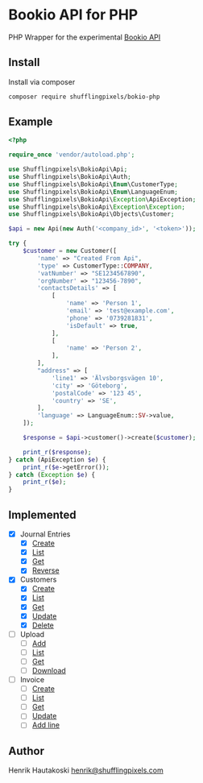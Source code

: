 # Bookio API for PHP

PHP Wrapper for the experimental [Bookio API](https://docs.bokio.se/reference/overview)

## Install

Install via composer

```sh
composer require shufflingpixels/bokio-php
```

## Example

```php
<?php

require_once 'vendor/autoload.php';

use Shufflingpixels\BokioApi\Api;
use Shufflingpixels\BokioApi\Auth;
use Shufflingpixels\BokioApi\Enum\CustomerType;
use Shufflingpixels\BokioApi\Enum\LanguageEnum;
use Shufflingpixels\BokioApi\Exception\ApiException;
use Shufflingpixels\BokioApi\Exception\Exception;
use Shufflingpixels\BokioApi\Objects\Customer;

$api = new Api(new Auth('<company_id>', '<token>'));

try {
    $customer = new Customer([
        'name' => "Created From Api",
        'type' => CustomerType::COMPANY,
        'vatNumber' => "SE1234567890",
        'orgNumber' => "123456-7890",
        'contactsDetails' => [
            [
                'name' => 'Person 1',
                'email' => 'test@example.com',
                'phone' => '0739281831',
                'isDefault' => true,
            ],
            [
                'name' => 'Person 2',
            ],
        ],
        "address" => [
            'line1' => 'Älvsborgsvägen 10',
            'city' => 'Göteborg',
            'postalCode' => '123 45',
            'country' => 'SE',
        ],
        'language' => LanguageEnum::SV->value,
    ]);

    $response = $api->customer()->create($customer);

    print_r($response);
} catch (ApiException $e) {
    print_r($e->getError());
} catch (Exception $e) {
    print_r($e);
}
```

## Implemented

- [x] Journal Entries
    - [x] [Create](https://docs.bokio.se/reference/post-journalentry)
    - [x] [List](https://docs.bokio.se/reference/get-journalentry)
    - [x] [Get](https://docs.bokio.se/reference/get-journalentries-journalid)
    - [x] [Reverse](https://docs.bokio.se/reference/reverse-journalentry)

- [x] Customers
    - [x] [Create](https://docs.bokio.se/reference/post-customer)
    - [x] [List](https://docs.bokio.se/reference/get-customer)
    - [x] [Get](https://docs.bokio.se/reference/get-customers-customerid)
    - [x] [Update](https://docs.bokio.se/reference/put-customer)
    - [x] [Delete](https://docs.bokio.se/reference/delete-customer)

- [ ] Upload
    - [ ] [Add](https://docs.bokio.se/reference/add-upload) 
    - [ ] [List](https://docs.bokio.se/reference/get-uploads) 
    - [ ] [Get](https://docs.bokio.se/reference/get-upload) 
    - [ ] [Download](https://docs.bokio.se/reference/download-upload) 

- [ ] Invoice
    - [ ] [Create](https://docs.bokio.se/reference/post-invoice)
    - [ ] [List](https://docs.bokio.se/reference/get-invoice)
    - [ ] [Get](https://docs.bokio.se/reference/get-invoice)
    - [ ] [Update](https://docs.bokio.se/reference/put-invoice)
    - [ ] [Add line](https://docs.bokio.se/reference/post-invoice-lineitem)

## Author

Henrik Hautakoski <henrik@shufflingpixels.com>
